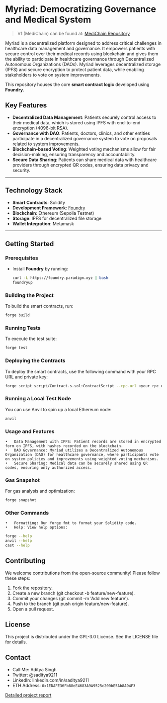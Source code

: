 # Myriad: Democratizing Governance and Medical System

> V1 (MediChain) can be found at: [MediChain Repository](https://github.com/sadityakumar9211/medichain-hardhat)

Myriad is a decentralized platform designed to address critical challenges in healthcare data management and governance. It empowers patients with secure control over their medical records using blockchain and gives them the ability to participate in healthcare governance through Decentralized Autonomous Organizations (DAOs). Myriad leverages decentralized storage (IPFS) and secure encryption to protect patient data, while enabling stakeholders to vote on system improvements.

This repository houses the core **smart contract logic** developed using **Foundry**.

## Key Features

- **Decentralized Data Management**: Patients securely control access to their medical data, which is stored using IPFS with end-to-end encryption (4096-bit RSA).
- **Governance with DAO**: Patients, doctors, clinics, and other entities participate in a decentralized governance system to vote on proposals related to system improvements.
- **Blockchain-based Voting**: Weighted voting mechanisms allow for fair decision-making, ensuring transparency and accountability.
- **Secure Data Sharing**: Patients can share medical data with healthcare providers through encrypted QR codes, ensuring data privacy and security.

---

## Technology Stack

- **Smart Contracts**: Solidity
- **Development Framework**: [Foundry](https://book.getfoundry.sh/)
- **Blockchain**: Ethereum (Sepolia Testnet)
- **Storage**: IPFS for decentralized file storage
- **Wallet Integration**: Metamask

---

## Getting Started

### Prerequisites

- Install **Foundry** by running:
  
  ```bash
  curl -L https://foundry.paradigm.xyz | bash
  foundryup
  ```

### Building the Project

To build the smart contracts, run:
```bash
forge build
```
### Running Tests

To execute the test suite:
```bash
forge test
```
### Deploying the Contracts

To deploy the smart contracts, use the following command with your RPC URL and private key:
```bash
forge script script/Contract.s.sol:ContractScript --rpc-url <your_rpc_url> --private-key <your_private_key>
```
### Running a Local Test Node

You can use Anvil to spin up a local Ethereum node:
```bash
anvil
```
### Usage and Features

	•	Data Management with IPFS: Patient records are stored in encrypted form on IPFS, with hashes recorded on the blockchain.
	•	DAO Governance: Myriad utilizes a Decentralized Autonomous Organization (DAO) for healthcare governance, where participants vote on system policies and improvements using weighted voting mechanisms.
	•	Secure Sharing: Medical data can be securely shared using QR codes, ensuring only authorized access.

### Gas Snapshot

For gas analysis and optimization:
```bash
forge snapshot
```
### Other Commands

	•	Formatting: Run forge fmt to format your Solidity code.
	•	Help: View help options:
```bash
forge --help
anvil --help
cast --help
```


## Contributing

We welcome contributions from the open-source community! Please follow these steps:
1.	Fork the repository.
2.	Create a new branch (git checkout -b feature/new-feature).
3.	Commit your changes (git commit -m 'Add new feature').
4.	Push to the branch (git push origin feature/new-feature).
5.	Open a pull request.

## License

This project is distributed under the GPL-3.0 License. See the LICENSE file for details.

## Contact

- Call Me: Aditya Singh
- Twitter: @saditya9211
- LinkedIn: linkedin.com/in/saditya9211
- ETH Address: `0x1EDAFE36Fb88eE4683A9A9525c200bE5Ab8A94F3`

[Detailed project report](https://github.com/myriad-org)
